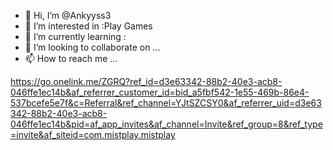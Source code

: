 - 👋 Hi, I’m @Ankyyss3
- 👀 I’m interested in :Play Games
- 🌱 I’m currently learning : 
- 💞️ I’m looking to collaborate on ...
- 📫 How to reach me ...

<!---
Ankyyss3/Ankyyss3 is a ✨ special ✨ repository because its `README.md` (this file) appears on your GitHub profile.
You can click the Preview link to take a look at your changes.
--->
https://go.onelink.me/ZGRQ?ref_id=d3e63342-88b2-40e3-acb8-046ffe1ec14b&af_referrer_customer_id=bid_a5fbf542-1e55-469b-86e4-537bcefe5e7f&c=Referral&ref_channel=YJtSZCSY0&af_referrer_uid=d3e63342-88b2-40e3-acb8-046ffe1ec14b&pid=af_app_invites&af_channel=Invite&ref_group=8&ref_type=invite&af_siteid=com.mistplay.mistplay
